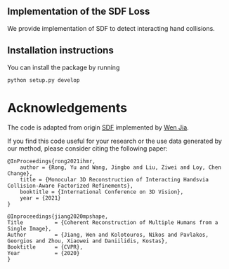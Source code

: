 ## Implementation of the SDF Loss

We provide implementation of SDF to detect interacting hand collisions.  

## Installation instructions

You can install the package by running
```
python setup.py develop
```

# Acknowledgements
The code is adapted from origin [SDF](https://github.com/JiangWenPL/multiperson/tree/master/sdf) implemented by [Wen Jia](https://github.com/JiangWenPL).

If you find this code useful for your research or the use data generated by our method, please consider citing the following paper:
```
@InProceedings{rong2021ihmr,
    author = {Rong, Yu and Wang, Jingbo and Liu, Ziwei and Loy, Chen Change},
    title = {Monocular 3D Reconstruction of Interacting Handsvia Collision-Aware Factorized Refinements},
    booktitle = {International Conference on 3D Vision},
    year = {2021}
}

@Inproceedings{jiang2020mpshape,
Title          = {Coherent Reconstruction of Multiple Humans from a Single Image},
Author         = {Jiang, Wen and Kolotouros, Nikos and Pavlakos, Georgios and Zhou, Xiaowei and Daniilidis, Kostas},
Booktitle      = {CVPR},
Year           = {2020}
}
```
